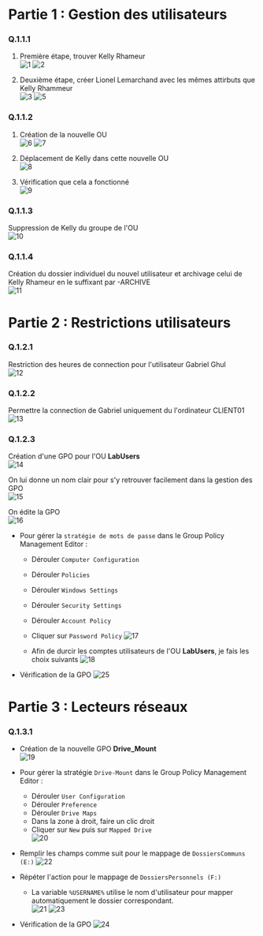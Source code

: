 # Partie 1 : Gestion des utilisateurs

### Q.1.1.1
1. Première étape, trouver Kelly Rhameur  
![1](https://github.com/user-attachments/assets/7299710a-18a7-45d4-8627-6eba31aa2778)
![2](https://github.com/user-attachments/assets/59d8c6e3-b23d-40db-9e24-3d25df650bd0)

2. Deuxième étape, créer Lionel Lemarchand avec les mêmes attirbuts que Kelly Rhammeur  
![3](https://github.com/user-attachments/assets/15c1d295-a45b-44ea-982c-b9e941e6085e)
![5](https://github.com/user-attachments/assets/e44451bd-198c-441b-bb9d-190e4fec7233)


### Q.1.1.2
1. Création de la nouvelle OU  
![6](https://github.com/user-attachments/assets/63e7af30-e0f6-4233-b497-d0399dd9e5bc)
![7](https://github.com/user-attachments/assets/87a60a92-37d9-4a28-a66f-e9117ff41910)

2. Déplacement de Kelly dans cette nouvelle OU  
![8](https://github.com/user-attachments/assets/0ab2dcb7-4270-4db7-af24-6d1941620163)

3. Vérification que cela a fonctionné  
![9](https://github.com/user-attachments/assets/eda38bbd-f2fc-43ab-9fdb-c191f1599ce1)


### Q.1.1.3
Suppression de Kelly du groupe de l'OU  
![10](https://github.com/user-attachments/assets/aa519a5d-5f92-487f-b492-0f65af7333bb)


### Q.1.1.4
Création du dossier individuel du nouvel utilisateur et archivage celui de Kelly Rhameur en le suffixant par -ARCHIVE  
![11](https://github.com/user-attachments/assets/64e474ed-13ef-4284-ab7c-84e925a1c4f1)



# Partie 2 : Restrictions utilisateurs

### Q.1.2.1
Restriction des heures de connection pour l'utilisateur Gabriel Ghul  
![12](https://github.com/user-attachments/assets/57808364-cd7d-4c96-9bca-1eef629a97df)


### Q.1.2.2
Permettre la connection de Gabriel uniquement du l'ordinateur CLIENT01  
![13](https://github.com/user-attachments/assets/cdd980f0-4960-4522-b34b-666fab7d5393)


### Q.1.2.3
Création d'une GPO pour l'OU **LabUsers**  
![14](https://github.com/user-attachments/assets/37774757-33fd-401e-ab70-e174f1e43f98)

On lui donne un nom clair pour s'y retrouver facilement dans la gestion des GPO  
![15](https://github.com/user-attachments/assets/4eaeda01-a16b-418a-9cf9-c77ec9d9d67e)

On édite la GPO  
![16](https://github.com/user-attachments/assets/b9539481-2aba-4a0c-abda-c8afbc27cb2b)

- Pour gérer la `stratégie de mots de passe` dans le Group Policy Management Editor :
  - Dérouler `Computer Configuration`
  - Dérouler `Policies`
  - Dérouler `Windows Settings`
  - Dérouler `Security Settings`
  - Dérouler `Account Policy`
  - Cliquer sur `Password Policy`
![17](https://github.com/user-attachments/assets/7ef42a4a-8f5e-4b08-99c8-9cfd034f7243)

  - Afin de durcir les comptes utilisateurs de l'OU **LabUsers**, je fais les choix suivants
![18](https://github.com/user-attachments/assets/e9628b93-c9b9-49c8-89cb-165afc45bb90)

- Vérification de la GPO
![25](https://github.com/user-attachments/assets/f3d48db1-8d98-44b8-9497-c980e687f9ad)



# Partie 3 : Lecteurs réseaux

### Q.1.3.1
- Création de la nouvelle GPO **Drive_Mount**  
![19](https://github.com/user-attachments/assets/d90896ed-66b1-4c55-9717-81fc231666a3)

- Pour gérer la stratégie `Drive-Mount` dans le Group Policy Management Editor :
  - Dérouler `User Configuration`
  - Dérouler `Preference`
  - Dérouler `Drive Maps`
  - Dans la zone à droit, faire un clic droit
  - Cliquer sur `New` puis sur `Mapped Drive`  
![20](https://github.com/user-attachments/assets/22243253-ab2c-4a68-b7f4-6a918017bbf6)

- Remplir les champs comme suit pour le mappage de `DossiersCommuns (E:)`
![22](https://github.com/user-attachments/assets/e1ba80f2-d0e2-4dae-aa87-37ef08ca5aba)

- Répéter l'action pour le mappage de `DossiersPersonnels (F:)` 
  - La variable `%USERNAME%` utilise le nom d'utilisateur pour mapper automatiquement le dossier correspondant.  
![21](https://github.com/user-attachments/assets/c1d9952d-233a-4c92-a229-64d5b5754b34)
![23](https://github.com/user-attachments/assets/0408cf0f-219a-4191-a676-2dca89fe8924)

- Vérification de la GPO
![24](https://github.com/user-attachments/assets/aab47fd3-752d-4995-a93d-1f1d8963fdfb)
